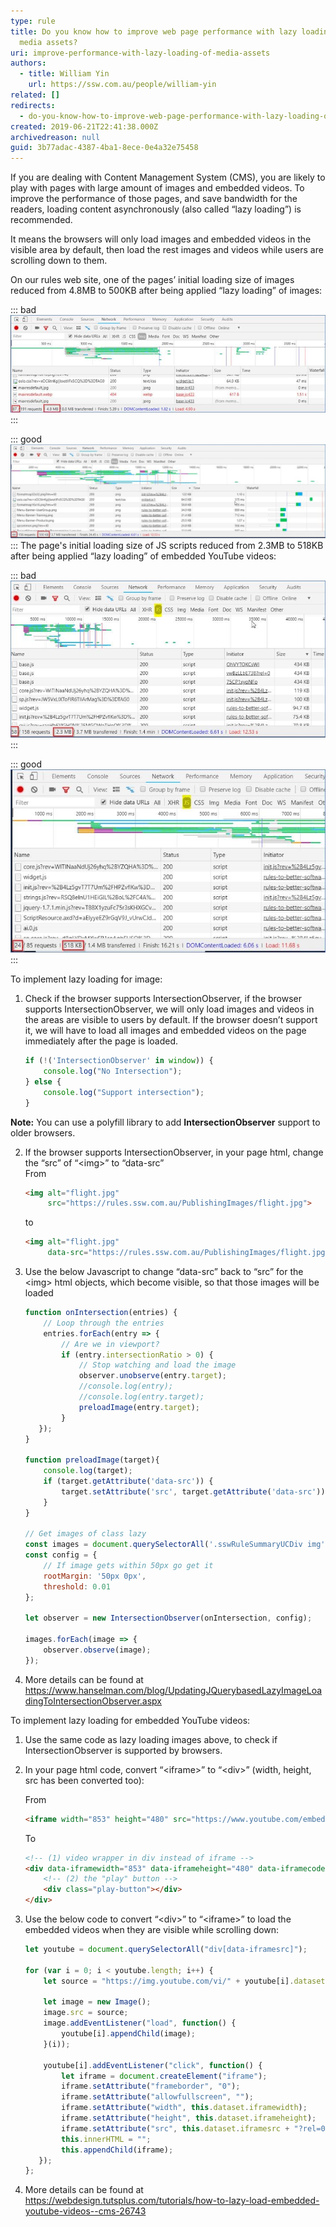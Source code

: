 ```yaml
---
type: rule
title: Do you know how to improve web page performance with lazy loading of
  media assets?
uri: improve-performance-with-lazy-loading-of-media-assets
authors:
  - title: William Yin
    url: https://ssw.com.au/people/william-yin
related: []
redirects:
  - do-you-know-how-to-improve-web-page-performance-with-lazy-loading-of-media-assets
created: 2019-06-21T22:41:38.000Z
archivedreason: null
guid: 3b77adac-4387-4ba1-8ece-0e4a32e75458
---
```


If you are dealing with Content Management System (CMS), you are likely to play with pages with large amount of images and embedded videos. To improve the performance of those pages, and save bandwidth for the readers, loading content asynchronously (also called “lazy loading”) is recommended.

It means the browsers will only load images and embedded videos in the visible area by default, then load the rest images and videos while users are scrolling down to them.

<!--endintro-->

On our rules web site, one of the pages’ initial loading size of images reduced from 4.8MB to 500KB after being applied “lazy loading” of images:


::: bad  
![Figure: Bad Example - load all images by default](load-images-1.jpg)  
:::


::: good  
![Figure: Good Example - Do not load all images by default, only load them when they are visible while scrolling down the browsers](load-images-2.jpg)  
:::
The page's initial loading size of JS scripts reduced from 2.3MB to 518KB after being applied “lazy loading” of embedded YouTube videos:

::: bad  
![Figure: Bad Example – load all embedded YouTube videos by default](load-images-3.jpg)  
:::


::: good  
![Figure: Good Example - Do not load all embedded YouTube videos by default, only load them when they are visible while scrolling down the browsers](load-images-4.jpg)  
:::

To implement lazy loading for image:

1. Check if the browser supports IntersectionObserver, if the browser supports IntersectionObserver, we will only load images and videos in the areas are visible to users by default. If the browser doesn’t support it, we will have to load all images and embedded videos on the page immediately after the page is loaded.

    ```js
    if (!('IntersectionObserver' in window)) {
        console.log("No Intersection");
    } else {
        console.log("Support intersection");
    }
    ```

**Note:** You can use a polyfill library to add  **IntersectionObserver** support to older browsers.

2. If the browser supports IntersectionObserver, in your page html, change the “src” of “&lt;img&gt;” to “data-src”  
    From

    ```html
    <img alt="flight.jpg" 
         src="https://rules.ssw.com.au/PublishingImages/flight.jpg">
    ```

    to

    ```html
    <img alt="flight.jpg" 
         data-src="https://rules.ssw.com.au/PublishingImages/flight.jpg">
    ```

3. Use the below Javascript to change “data-src” back to “src” for the &lt;img&gt; html objects, which become visible, so that those images will be loaded

    ```js
    function onIntersection(entries) {
        // Loop through the entries
        entries.forEach(entry => {
            // Are we in viewport?
            if (entry.intersectionRatio > 0) {
                // Stop watching and load the image
                observer.unobserve(entry.target);
                //console.log(entry);
                //console.log(entry.target);          
                preloadImage(entry.target);
            }
       });
    }

    function preloadImage(target){
        console.log(target);
        if (target.getAttribute('data-src')) {
            target.setAttribute('src', target.getAttribute('data-src'));
        } 
    }

    // Get images of class lazy
    const images = document.querySelectorAll('.sswRuleSummaryUCDiv img');
    const config = {
        // If image gets within 50px go get it
        rootMargin: '50px 0px',
        threshold: 0.01
    };

    let observer = new IntersectionObserver(onIntersection, config);
 
    images.forEach(image => {
        observer.observe(image);
    });
    ```

4. More details can be found at https://www.hanselman.com/blog/UpdatingJQuerybasedLazyImageLoadingToIntersectionObserver.aspx

To implement lazy loading for embedded YouTube videos:
1. Use the same code as lazy loading images above, to check if IntersectionObserver is supported by browsers.
2. In your page html code, convert “&lt;iframe&gt;” to “&lt;div&gt;” (width, height, src has been converted too):

    From

    ```html
    <iframe width="853" height="480" src="https://www.youtube.com/embed/OhVYTOKCsWI" frameborder="0"></iframe>
    ```

    To

    ```html
    <!-- (1) video wrapper in div instead of iframe -->
    <div data-iframewidth="853" data-iframeheight="480" data-iframecode="OhVYTOKCsWI" data-iframesrc="https://www.youtube.com/embed/OhVYTOKCsWI" frameborder="0">
        <!-- (2) the "play" button -->
        <div class="play-button"></div>      
    </div>
    ```

3. Use the below code to convert “&lt;div&gt;” to “&lt;iframe&gt;” to load the embedded videos when they are visible while scrolling down:

    ```js
    let youtube = document.querySelectorAll("div[data-iframesrc]");
    
    for (var i = 0; i < youtube.length; i++) {    
        let source = "https://img.youtube.com/vi/" + youtube[i].dataset.iframecode + "/sddefault.jpg";
        
        let image = new Image();
        image.src = source;
        image.addEventListener("load", function() {
            youtube[i].appendChild(image);
        }(i));
        
        youtube[i].addEventListener("click", function() {
            let iframe = document.createElement("iframe");
            iframe.setAttribute("frameborder", "0");
            iframe.setAttribute("allowfullscreen", "");
            iframe.setAttribute("width", this.dataset.iframewidth);
            iframe.setAttribute("height", this.dataset.iframeheight);
            iframe.setAttribute("src", this.dataset.iframesrc + "?rel=0&showinfo=0&autoplay=1");
            this.innerHTML = "";
            this.appendChild(iframe);
       });    
    };
    ```

4. More details can be found at https://webdesign.tutsplus.com/tutorials/how-to-lazy-load-embedded-youtube-videos--cms-26743
